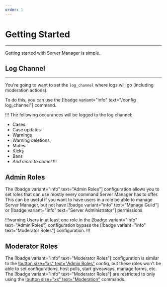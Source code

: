 ```yaml
---
order: 1
---
```

# Getting Started
---
Getting started with Server Manager is simple.

## Log Channel
---
You're going to want to set the `log_channel` where logs will go (including moderation actions).

To do this, you can use the [!badge variant="info" text="/config log_channel"] command.

!!!
The following occurances will be logged to the log channel:
- Cases
- Case updates
- Warnings
- Warning deletions
- Mutes
- Kicks
- Bans
- *And more to come!*
!!!

## Admin Roles
The [!badge variant="info" text="Admin Roles"] configuration allows you to set roles that can use mostly every command Server Manager has to offer. This can be useful if you want to have users in a role be able to manage Server Manager, but not have [!badge variant="info" text="Manage Guild"] or [!badge variant="info" text="Server Administrator"] permissions.



!!!warning
Users in at least one role in the [!badge variant="info" text="Admin Roles"] configuration bypass the [!badge variant="info" text="Moderator Roles"] configuration.
!!!

## Moderator Roles
The [!badge variant="info" text="Moderator Roles"] configuration is similar to the [!button size="xs" text="Admin Roles"](#admin-roles) config, but these roles won't be able to set configurations, host polls, start giveaways, manage forms, etc. The [!badge variant="info" text="Moderator Roles"] are restricted to only using the [!button size="xs" text="Moderation"](/Commands/moderation.md) commands.